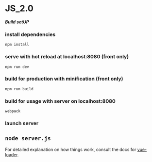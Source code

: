 # JS_2.0

***Build setUP***

### install dependencies
`npm install`

### serve with hot reload at localhost:8080 (front only)
`npm run dev`

### build for production with minification (front only)
`npm run build`

### build for usage with server on localhost:8080
`webpack`

### launch server 
`node server.js`
---
For detailed explanation on how things work, consult the docs for [vue-loader](http://vuejs.github.io/vue-loader).
